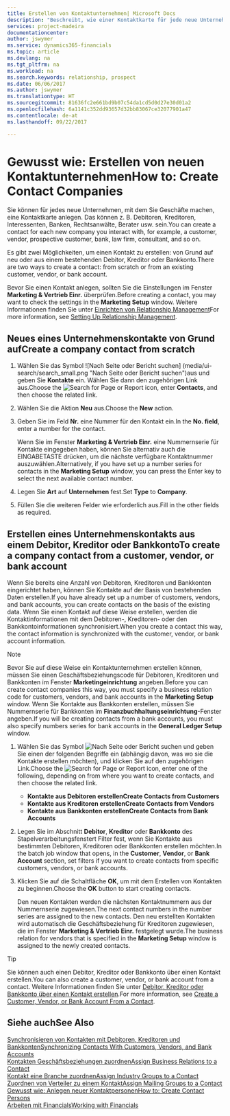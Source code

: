 ```yaml
---
title: Erstellen von Kontaktunternehmen| Microsoft Docs
description: "Beschreibt, wie einer Kontaktkarte für jede neue Unternehmung oder potentielle neuen Unternehmung erstellt wird, mit dem Sie eine Geschäftsbeziehung haben."
services: project-madeira
documentationcenter: 
author: jswymer
ms.service: dynamics365-financials
ms.topic: article
ms.devlang: na
ms.tgt_pltfrm: na
ms.workload: na
ms.search.keywords: relationship, prospect
ms.date: 06/06/2017
ms.author: jswymer
ms.translationtype: HT
ms.sourcegitcommit: 81636fc2e661bd9b07c54da1cd5d0d27e30d01a2
ms.openlocfilehash: 6a1141c352dd93657d32bb83067ce32077901a47
ms.contentlocale: de-at
ms.lasthandoff: 09/22/2017

---
```

# <a name="how-to-create-contact-companies"></a><span data-ttu-id="336b6-103">Gewusst wie: Erstellen von neuen Kontaktunternehmen</span><span class="sxs-lookup"><span data-stu-id="336b6-103">How to: Create Contact Companies</span></span>
<span data-ttu-id="336b6-104">Sie können für jedes neue Unternehmen, mit dem Sie Geschäfte machen, eine Kontaktkarte anlegen. Das können z. B. Debitoren, Kreditoren, Interessenten, Banken, Rechtsanwälte, Berater usw. sein.</span><span class="sxs-lookup"><span data-stu-id="336b6-104">You can create a contact for each new company you interact with, for example, a customer, vendor, prospective customer, bank, law firm, consultant, and so on.</span></span>

<span data-ttu-id="336b6-105">Es gibt zwei Möglichkeiten, um einen Kontakt zu erstellen: von Grund auf neu oder aus einem bestehenden Debitor, Kreditor oder Bankkonto.</span><span class="sxs-lookup"><span data-stu-id="336b6-105">There are two ways to create a contact: from scratch or from an existing customer, vendor, or bank account.</span></span>

<span data-ttu-id="336b6-106">Bevor Sie einen Kontakt anlegen, sollten Sie die Einstellungen im Fenster **Marketing & Vertrieb Einr.** überprüfen.</span><span class="sxs-lookup"><span data-stu-id="336b6-106">Before creating a contact, you may want to check the settings in the **Marketing Setup** window.</span></span> <span data-ttu-id="336b6-107">Weitere Informationen finden Sie unter [Einrichten von Relationship Management](marketing-setup-marketing.md)</span><span class="sxs-lookup"><span data-stu-id="336b6-107">For more information, see [Setting Up Relationship Management](marketing-setup-marketing.md).</span></span>

## <a name="create-a-company-contact-from-scratch"></a><span data-ttu-id="336b6-108">Neues eines Unternehmenskontakte von Grund auf</span><span class="sxs-lookup"><span data-stu-id="336b6-108">Create a company contact from scratch</span></span>
1. <span data-ttu-id="336b6-109">Wählen Sie das Symbol ![Nach Seite oder Bericht suchen] (media/ui-search/search_small.png "Nach Seite oder Bericht suchen")aus und geben Sie **Kontakte** ein. Wählen Sie dann den zugehörigen Link aus.</span><span class="sxs-lookup"><span data-stu-id="336b6-109">Choose the ![Search for Page or Report](media/ui-search/search_small.png "Search for Page or Report icon") icon, enter **Contacts**, and then choose the related link.</span></span>
2. <span data-ttu-id="336b6-110">Wählen Sie die Aktion **Neu** aus.</span><span class="sxs-lookup"><span data-stu-id="336b6-110">Choose the **New** action.</span></span>
3. <span data-ttu-id="336b6-111">Geben Sie im Feld **Nr.** eine Nummer für den Kontakt ein.</span><span class="sxs-lookup"><span data-stu-id="336b6-111">In the **No. field**, enter a number for the contact.</span></span>

    <span data-ttu-id="336b6-112">Wenn Sie im Fenster **Marketing & Vertrieb Einr.** eine Nummernserie für Kontakte eingegeben haben, können Sie alternativ auch die EINGABETASTE drücken, um die nächste verfügbare Kontaktnummer auszuwählen.</span><span class="sxs-lookup"><span data-stu-id="336b6-112">Alternatively, if you have set up a number series for contacts in the **Marketing Setup** window, you can press the Enter key to select the next available contact number.</span></span>  
4. <span data-ttu-id="336b6-113">Legen Sie **Art** auf **Unternehmen** fest.</span><span class="sxs-lookup"><span data-stu-id="336b6-113">Set **Type** to **Company**.</span></span>
5. <span data-ttu-id="336b6-114">Füllen Sie die weiteren Felder wie erforderlich aus.</span><span class="sxs-lookup"><span data-stu-id="336b6-114">Fill in the other fields as required.</span></span>

## <a name="to-create-a-company-contact-from-a-customer-vendor-or-bank-account"></a><span data-ttu-id="336b6-115">Erstellen eines Unternehmenskontakts aus einem Debitor, Kreditor oder Bankkonto</span><span class="sxs-lookup"><span data-stu-id="336b6-115">To create a company contact from a customer, vendor, or bank account</span></span>
<span data-ttu-id="336b6-116">Wenn Sie bereits eine Anzahl von Debitoren, Kreditoren und Bankkonten eingerichtet haben, können Sie Kontakte auf der Basis von bestehenden Daten erstellen.</span><span class="sxs-lookup"><span data-stu-id="336b6-116">If you have already set up a number of customers, vendors, and bank accounts, you can create contacts on the basis of the existing data.</span></span> <span data-ttu-id="336b6-117">Wenn Sie einen Kontakt auf diese Weise erstellen, werden die Kontaktinformationen mit dem Debitoren-, Kreditoren- oder den Bankkontoinformationen synchronisiert.</span><span class="sxs-lookup"><span data-stu-id="336b6-117">When you create a contact this way, the contact information is synchronized with the customer, vendor, or bank account information.</span></span>

> [!NOTE]  
>   <span data-ttu-id="336b6-118">Bevor Sie auf diese Weise ein Kontaktunternehmen erstellen können, müssen Sie einen Geschäftsbeziehungscode für Debitoren, Kreditoren und Bankkonten im Fenster **Marketingeinrichtung** angeben.</span><span class="sxs-lookup"><span data-stu-id="336b6-118">Before you can create contact companies this way, you must specify a business relation code for customers, vendors, and bank accounts in the **Marketing Setup** window.</span></span> <span data-ttu-id="336b6-119">Wenn Sie Kontakte aus Bankkonten erstellen, müssen Sie Nummernserie für Bankkonten im **Finanzbuchhaltungseinrichtung**-Fenster angeben.</span><span class="sxs-lookup"><span data-stu-id="336b6-119">If you will be creating contacts from a bank accounts, you must also specify numbers series for bank accounts in the **General Ledger Setup** window.</span></span>

1. <span data-ttu-id="336b6-120">Wählen Sie das Symbol ![Nach Seite oder Bericht suchen](media/ui-search/search_small.png "Nach Seite oder Bericht suchen") und geben Sie einen der folgenden Begriffe ein (abhängig davon, was wo sie die Kontakte erstellen möchten), und klicken Sie auf den zugehörigen Link.</span><span class="sxs-lookup"><span data-stu-id="336b6-120">Choose the ![Search for Page or Report](media/ui-search/search_small.png "Search for Page or Report icon") icon, enter one of the following, depending on from where you want to create contacts, and then choose the related link.</span></span>
   * <span data-ttu-id="336b6-121">**Kontakte aus Debitoren erstellen**</span><span class="sxs-lookup"><span data-stu-id="336b6-121">**Create Contacts from Customers**</span></span>
   * <span data-ttu-id="336b6-122">**Kontakte aus Kreditoren erstellen**</span><span class="sxs-lookup"><span data-stu-id="336b6-122">**Create Contacts from Vendors**</span></span>
   * <span data-ttu-id="336b6-123">**Kontakte aus Bankkonten erstellen**</span><span class="sxs-lookup"><span data-stu-id="336b6-123">**Create Contacts from Bank Accounts**</span></span>
2. <span data-ttu-id="336b6-124">Legen Sie im Abschnitt **Debitor**, **Kreditor** oder **Bankkonto** des Stapelverarbeitungsfenstert Filter fest, wenn Sie Kontakte aus bestimmten Debitoren, Kreditoren oder Bankkonten erstellen möchten.</span><span class="sxs-lookup"><span data-stu-id="336b6-124">In the batch job window that opens, in the **Customer**, **Vendor**, or **Bank Account** section, set filters if you want to create contacts from specific customers, vendors, or bank accounts.</span></span>
3. <span data-ttu-id="336b6-125">Klicken Sie auf die Schaltfläche **OK**, um mit dem Erstellen von Kontakten zu beginnen.</span><span class="sxs-lookup"><span data-stu-id="336b6-125">Choose the **OK** button to start creating contacts.</span></span>

    <span data-ttu-id="336b6-126">Den neuen Kontakten werden die nächsten Kontaktnummern aus der Nummernserie zugewiesen.</span><span class="sxs-lookup"><span data-stu-id="336b6-126">The next contact numbers in the number series are assigned to the new contacts.</span></span> <span data-ttu-id="336b6-127">Den neu erstellten Kontakten wird automatisch die Geschäftsbeziehung für Kreditoren zugewiesen, die im Fenster **Marketing & Vertrieb Einr.** festgelegt wurde.</span><span class="sxs-lookup"><span data-stu-id="336b6-127">The business relation for vendors that is specified in the **Marketing Setup** window is assigned to the newly created contacts.</span></span>

> [!TIP]  
>   <span data-ttu-id="336b6-128">Sie können auch einen Debitor, Kreditor oder Bankkonto über einen Kontakt erstellen.</span><span class="sxs-lookup"><span data-stu-id="336b6-128">You can also create a customer, vendor, or bank account from a contact.</span></span> <span data-ttu-id="336b6-129">Weitere Informationen finden Sie unter [Debitor, Kreditor oder Bankkonto über einen Kontakt erstellen](marketing-how-create-contacts-new-customers-vendors-bank-accounts.md).</span><span class="sxs-lookup"><span data-stu-id="336b6-129">For more information, see [Create a Customer, Vendor, or Bank Account From a Contact](marketing-how-create-contacts-new-customers-vendors-bank-accounts.md).</span></span>

## <a name="see-also"></a><span data-ttu-id="336b6-130">Siehe auch</span><span class="sxs-lookup"><span data-stu-id="336b6-130">See Also</span></span>
[<span data-ttu-id="336b6-131">Synchronisieren von Kontakten mit Debitoren, Kreditoren und Bankkonten</span><span class="sxs-lookup"><span data-stu-id="336b6-131">Synchronizing Contacts With Customers, Vendors, and Bank Accounts</span></span>](marketing-synchronize-contacts-customers-vendors-bank-accounts.md)  
[<span data-ttu-id="336b6-132">Kontakten Geschäftsbeziehungen zuordnen</span><span class="sxs-lookup"><span data-stu-id="336b6-132">Assign Business Relations to a Contact</span></span>](marketing-business-relations.md#AssignBusRelContact)  
[<span data-ttu-id="336b6-133">Kontakt eine Branche zuordnen</span><span class="sxs-lookup"><span data-stu-id="336b6-133">Assign Industry Groups to a Contact</span></span>](marketing-industry-groups.md#AssignIndustryGroupContact)  
[<span data-ttu-id="336b6-134">Zuordnen von Verteiler zu einem Kontakt</span><span class="sxs-lookup"><span data-stu-id="336b6-134">Assign Mailing Groups to a Contact</span></span>](marketing-mailing-groups.md#AssignMailGroupContact)  
[<span data-ttu-id="336b6-135">Gewusst wie: Anlegen neuer Kontaktpersonen</span><span class="sxs-lookup"><span data-stu-id="336b6-135">How to: Create Contact Persons</span></span>](marketing-create-contact-persons.md)  
[<span data-ttu-id="336b6-136">Arbeiten mit Financials</span><span class="sxs-lookup"><span data-stu-id="336b6-136">Working with Financials</span></span>](ui-work-product.md)


